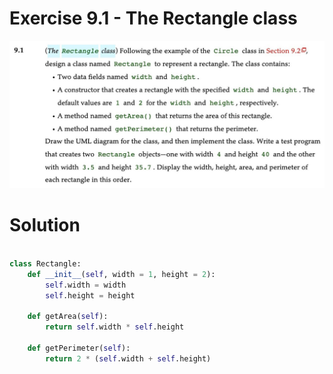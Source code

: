 # Exercise 9.1 - The Rectangle class

<img src="https://github.com/allwak/Introduction-to-python-programming-and-data-structures/blob/main/Chapter%2009%20-%20Objects%20and%20Classes/Ex%209.1%20-%20The%20Rectangle%20class/Task.jpg" /> 

# Solution
```python

class Rectangle:
    def __init__(self, width = 1, height = 2):
        self.width = width
        self.height = height

    def getArea(self):
        return self.width * self.height

    def getPerimeter(self):
        return 2 * (self.width + self.height)
```